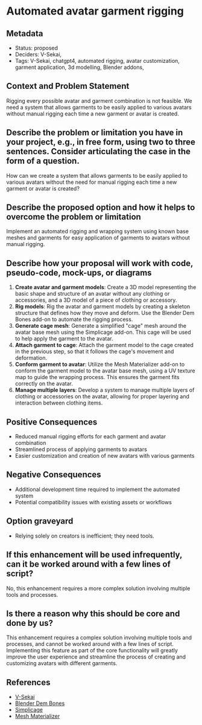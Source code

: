 # Automated avatar garment rigging

## Metadata

- Status: proposed
- Deciders: V-Sekai,
- Tags: V-Sekai, chatgpt4, automated rigging, avatar customization, garment application, 3d modelling, Blender addons,

## Context and Problem Statement

Rigging every possible avatar and garment combination is not feasible. We need a system that allows garments to be easily applied to various avatars without manual rigging each time a new garment or avatar is created.

## Describe the problem or limitation you have in your project, e.g., in free form, using two to three sentences. Consider articulating the case in the form of a question.

How can we create a system that allows garments to be easily applied to various avatars without the need for manual rigging each time a new garment or avatar is created?

## Describe the proposed option and how it helps to overcome the problem or limitation

Implement an automated rigging and wrapping system using known base meshes and garments for easy application of garments to avatars without manual rigging.

## Describe how your proposal will work with code, pseudo-code, mock-ups, or diagrams

1. **Create avatar and garment models**: Create a 3D model representing the basic shape and structure of an avatar without any clothing or accessories, and a 3D model of a piece of clothing or accessory.
2. **Rig models**: Rig the avatar and garment models by creating a skeleton structure that defines how they move and deform. Use the Blender Dem Bones add-on to automate the rigging process.
3. **Generate cage mesh**: Generate a simplified "cage" mesh around the avatar base mesh using the Simplicage add-on. This cage will be used to help apply the garment to the avatar.
4. **Attach garment to cage**: Attach the garment model to the cage created in the previous step, so that it follows the cage's movement and deformation.
5. **Conform garment to avatar**: Utilize the Mesh Materializer add-on to conform the garment model to the avatar base mesh, using a UV texture map to guide the wrapping process. This ensures the garment fits correctly on the avatar.
6. **Manage multiple layers**: Develop a system to manage multiple layers of clothing or accessories on the avatar, allowing for proper layering and interaction between clothing items.

## Positive Consequences

- Reduced manual rigging efforts for each garment and avatar combination
- Streamlined process of applying garments to avatars
- Easier customization and creation of new avatars with various garments

## Negative Consequences

- Additional development time required to implement the automated system
- Potential compatibility issues with existing assets or workflows

## Option graveyard

- Relying solely on creators is inefficient; they need tools.

## If this enhancement will be used infrequently, can it be worked around with a few lines of script?

No, this enhancement requires a more complex solution involving multiple tools and processes.

## Is there a reason why this should be core and done by us?

This enhancement requires a complex solution involving multiple tools and processes, and cannot be worked around with a few lines of script. Implementing this feature as part of the core functionality will greatly improve the user experience and streamline the process of creating and customizing avatars with different garments.

## References

- [V-Sekai](https://v-sekai.org/)
- [Blender Dem Bones](https://blendermarket.com/products/blender-dembones)
- [Simplicage](https://blendermarket.com/products/simplicage)
- [Mesh Materializer](https://blendermarket.com/products/mesh-materializer)
